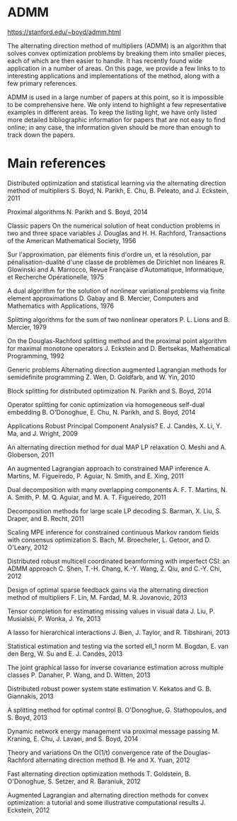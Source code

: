 # ADMM
https://stanford.edu/~boyd/admm.html


The alternating direction method of multipliers (ADMM) is an algorithm that solves convex optimization problems by breaking them into smaller pieces, each of which are then easier to handle. It has recently found wide application in a number of areas. On this page, we provide a few links to to interesting applications and implementations of the method, along with a few primary references.

ADMM is used in a large number of papers at this point, so it is impossible to be comprehensive here. We only intend to highlight a few representative examples in different areas. To keep the listing light, we have only listed more detailed bibliographic information for papers that are not easy to find online; in any case, the information given should be more than enough to track down the papers.


# Main references

Distributed optimization and statistical learning via the alternating direction method of multipliers
S. Boyd, N. Parikh, E. Chu, B. Peleato, and J. Eckstein, 2011

Proximal algorithms
N. Parikh and S. Boyd, 2014

Classic papers
On the numerical solution of heat conduction problems in two and three space variables
J. Douglas and H. H. Rachford, Transactions of the American Mathematical Society, 1956

Sur l'approximation, par éléments finis d'ordre un, et la résolution, par pénalisation-dualité d'une classe de problèmes de Dirichlet non linéares
R. Glowinski and A. Marrocco, Revue Française d'Automatique, Informatique, et Recherche Opérationelle, 1975

A dual algorithm for the solution of nonlinear variational problems via finite element approximations
D. Gabay and B. Mercier, Computers and Mathematics with Applications, 1976

Splitting algorithms for the sum of two nonlinear operators
P. L. Lions and B. Mercier, 1979

On the Douglas-Rachford splitting method and the proximal point algorithm for maximal monotone operators
J. Eckstein and D. Bertsekas, Mathematical Programming, 1992

Generic problems
Alternating direction augmented Lagrangian methods for semidefinite programming
Z. Wen, D. Goldfarb, and W. Yin, 2010

Block splitting for distributed optimization
N. Parikh and S. Boyd, 2014

Operator splitting for conic optimization via homogeneous self-dual embedding
B. O'Donoghue, E. Chu, N. Parikh, and S. Boyd, 2014

Applications
Robust Principal Component Analysis?
E. J. Candès, X. Li, Y. Ma, and J. Wright, 2009

An alternating direction method for dual MAP LP relaxation
O. Meshi and A. Globerson, 2011

An augmented Lagrangian approach to constrained MAP inference
A. Martins, M. Figueiredo, P. Aguiar, N. Smith, and E. Xing, 2011

Dual decomposition with many overlapping components
A. F. T. Martins, N. A. Smith, P. M. Q. Aguiar, and M. A. T. Figueiredo, 2011

Decomposition methods for large scale LP decoding
S. Barman, X. Liu, S. Draper, and B. Recht, 2011

Scaling MPE inference for constrained continuous Markov random fields with consensus optimization
S. Bach, M. Broecheler, L. Getoor, and D. O'Leary, 2012

Distributed robust multicell coordinated beamforming with imperfect CSI: an ADMM approach
C. Shen, T.-H. Chang, K.-Y. Wang, Z. Qiu, and C.-Y. Chi, 2012

Design of optimal sparse feedback gains via the alternating direction method of multipliers
F. Lin, M. Fardad, M. R. Jovanovic, 2013

Tensor completion for estimating missing values in visual data
J. Liu, P. Musialski, P. Wonka, J. Ye, 2013

A lasso for hierarchical interactions
J. Bien, J. Taylor, and R. Tibshirani, 2013

Statistical estimation and testing via the sorted ell_1 norm
M. Bogdan, E. van den Berg, W. Su and E. J. Candès, 2013

The joint graphical lasso for inverse covariance estimation across multiple classes
P. Danaher, P. Wang, and D. Witten, 2013

Distributed robust power system state estimation
V. Kekatos and G. B. Giannakis, 2013

A splitting method for optimal control
B. O'Donoghue, G. Stathopoulos, and S. Boyd, 2013

Dynamic network energy management via proximal message passing
M. Kraning, E. Chu, J. Lavaei, and S. Boyd, 2014

Theory and variations
On the O(1/t) convergence rate of the Douglas-Rachford alternating direction method
B. He and X. Yuan, 2012

Fast alternating direction optimization methods
T. Goldstein, B. O'Donoghue, S. Setzer, and R. Baraniuk, 2012

Augmented Lagrangian and alternating direction methods for convex optimization: a tutorial and some illustrative computational results
J. Eckstein, 2012

